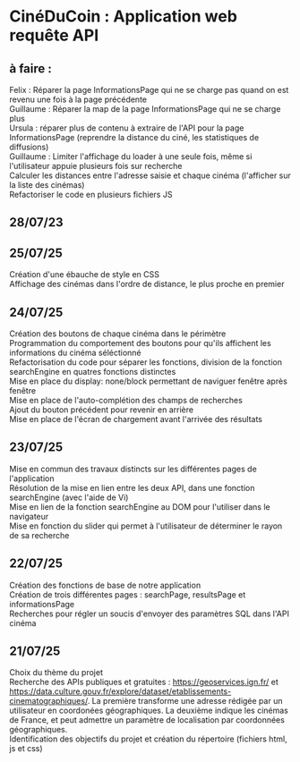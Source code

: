 # CinéDuCoin : Application web requête API
## à faire :
Felix : Réparer la page InformationsPage qui ne se charge pas quand on est revenu une fois à la page précédente\
Guillaume : Réparer la map de la page InformationsPage qui ne se charge plus\
Ursula : réparer plus de contenu à extraire de l'API pour la page InformationsPage (reprendre la distance du ciné, les statistiques de diffusions)\
Guillaume : Limiter l'affichage du loader à une seule fois, même si l'utilisateur appuie plusieurs fois sur recherche\
Calculer les distances entre l'adresse saisie et chaque cinéma (l'afficher sur la liste des cinémas)\
Refactoriser le code en plusieurs fichiers JS

## 28/07/23

## 25/07/25
Création d'une ébauche de style en CSS\
Affichage des cinémas dans l'ordre de distance, le plus proche en premier
## 24/07/25
Création des boutons de chaque cinéma dans le périmètre\
Programmation du comportement des boutons pour qu'ils affichent les informations du cinéma séléctionné\
Refactorisation du code pour séparer les fonctions, division de la fonction searchEngine en quatres fonctions distinctes\
Mise en place du display: none/block permettant de naviguer fenêtre après fenêtre\
Mise en place de l'auto-complétion des champs de recherches\
Ajout du bouton précédent pour revenir en arrière\
Mise en place de l'écran de chargement avant l'arrivée des résultats
## 23/07/25
Mise en commun des travaux distincts sur les différentes pages de l'application\
Résolution de la mise en lien entre les deux API, dans une fonction searchEngine (avec l'aide de Vi)\
Mise en lien de la fonction searchEngine au DOM pour l'utiliser dans le navigateur\
Mise en fonction du slider qui permet à l'utilisateur de déterminer le rayon de sa recherche
## 22/07/25
Création des fonctions de base de notre application\
Création de trois différentes pages : searchPage, resultsPage et informationsPage\
Recherches pour régler un soucis d'envoyer des paramètres SQL dans l'API cinéma
## 21/07/25
Choix du thème du projet\
Recherche des APIs publiques et gratuites : https://geoservices.ign.fr/ et https://data.culture.gouv.fr/explore/dataset/etablissements-cinematographiques/. La première transforme une adresse rédigée par un utilisateur en coordonées géographiques. La deuxième indique les cinémas de France, et peut admettre un paramètre de localisation par coordonnées géographiques.\
Identification des objectifs du projet et création du répertoire (fichiers html, js et css)